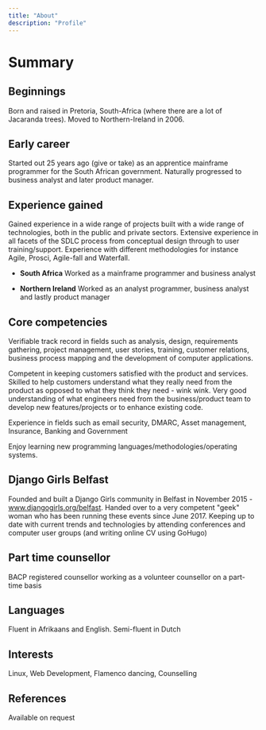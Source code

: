 ```yaml
---
title: "About"
description: "Profile"
---
```


# Summary
## Beginnings
Born and raised in Pretoria, South-Africa (where there are a lot of Jacaranda trees). Moved to Northern-Ireland in 2006.

## Early career
Started out 25 years ago (give or take) as an apprentice mainframe programmer for the South African government. Naturally progressed to business analyst and later product manager.

## Experience gained
Gained experience in a wide range of projects built with a wide range of technologies, both in the public and private sectors. Extensive experience in all facets of the SDLC process from conceptual design through to user training/support. Experience with different methodologies for instance Agile, Prosci, Agile-fall and Waterfall.  

- **South Africa**
  Worked as a mainframe programmer and business analyst

- **Northern Ireland**
 Worked as an analyst programmer, business analyst and lastly product manager

## Core competencies
Verifiable track record in fields such as analysis, design, requirements gathering, project management, user stories, training, customer relations, business process mapping and the development of computer applications.

Competent in keeping customers satisfied with the product and services. Skilled to help customers understand what they really need from the product as opposed to what they think they need - wink wink. Very good understanding of what engineers need from the business/product team to develop new features/projects or to enhance existing code.  

Experience in fields such as email security, DMARC, Asset management, Insurance, Banking and Government

Enjoy learning new programming languages/methodologies/operating systems. 

## Django Girls Belfast
Founded and built a Django Girls community in Belfast in November 2015 - www.djangogirls.org/belfast. Handed over to a very competent "geek" woman who has been running these events since June 2017. Keeping up to date with current trends and technologies by attending conferences and computer user groups (and writing online CV using GoHugo)

## Part time counsellor
BACP registered counsellor working as a volunteer counsellor on a part-time basis

## Languages
Fluent in Afrikaans and English. Semi-fluent in Dutch

## Interests
Linux, Web Development, Flamenco dancing, Counselling

## References
Available on request
